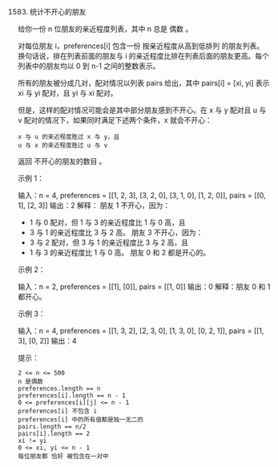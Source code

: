 1583. 统计不开心的朋友

给你一份 n 位朋友的亲近程度列表，其中 n 总是 偶数 。

对每位朋友 i，preferences[i] 包含一份 按亲近程度从高到低排列 的朋友列表。换句话说，排在列表前面的朋友与 i 的亲近程度比排在列表后面的朋友更高。每个列表中的朋友均以 0 到 n-1 之间的整数表示。

所有的朋友被分成几对，配对情况以列表 pairs 给出，其中 pairs[i] = [xi, yi] 表示 xi 与 yi 配对，且 yi 与 xi 配对。

但是，这样的配对情况可能会是其中部分朋友感到不开心。在 x 与 y 配对且 u 与 v 配对的情况下，如果同时满足下述两个条件，x 就会不开心：

    x 与 u 的亲近程度胜过 x 与 y，且
    u 与 x 的亲近程度胜过 u 与 v

返回 不开心的朋友的数目 。



示例 1：

输入：n = 4, preferences = [[1, 2, 3], [3, 2, 0], [3, 1, 0], [1, 2, 0]], pairs = [[0, 1], [2, 3]]
输出：2
解释：
朋友 1 不开心，因为：
- 1 与 0 配对，但 1 与 3 的亲近程度比 1 与 0 高，且
- 3 与 1 的亲近程度比 3 与 2 高。
  朋友 3 不开心，因为：
- 3 与 2 配对，但 3 与 1 的亲近程度比 3 与 2 高，且
- 1 与 3 的亲近程度比 1 与 0 高。
  朋友 0 和 2 都是开心的。

示例 2：

输入：n = 2, preferences = [[1], [0]], pairs = [[1, 0]]
输出：0
解释：朋友 0 和 1 都开心。

示例 3：

输入：n = 4, preferences = [[1, 3, 2], [2, 3, 0], [1, 3, 0], [0, 2, 1]], pairs = [[1, 3], [0, 2]]
输出：4



提示：

    2 <= n <= 500
    n 是偶数
    preferences.length == n
    preferences[i].length == n - 1
    0 <= preferences[i][j] <= n - 1
    preferences[i] 不包含 i
    preferences[i] 中的所有值都是独一无二的
    pairs.length == n/2
    pairs[i].length == 2
    xi != yi
    0 <= xi, yi <= n - 1
    每位朋友都 恰好 被包含在一对中

